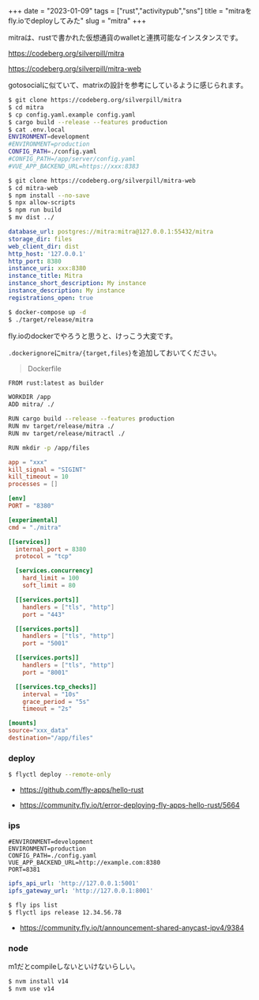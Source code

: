 +++
date = "2023-01-09"
tags = ["rust","activitypub","sns"]
title = "mitraをfly.ioでdeployしてみた"
slug = "mitra"
+++

mitraは、rustで書かれた仮想通貨のwalletと連携可能なインスタンスです。

https://codeberg.org/silverpill/mitra

https://codeberg.org/silverpill/mitra-web

gotosocialに似ていて、matrixの設計を参考にしているように感じられます。

```sh
$ git clone https://codeberg.org/silverpill/mitra
$ cd mitra
$ cp config.yaml.example config.yaml
$ cargo build --release --features production
$ cat .env.local
ENVIRONMENT=development
#ENVIRONMENT=production
CONFIG_PATH=./config.yaml
#CONFIG_PATH=/app/server/config.yaml
#VUE_APP_BACKEND_URL=https://xxx:8383

$ git clone https://codeberg.org/silverpill/mitra-web
$ cd mitra-web
$ npm install --no-save
$ npx allow-scripts
$ npm run build
$ mv dist ../
```

```yaml:config.yaml
database_url: postgres://mitra:mitra@127.0.0.1:55432/mitra
storage_dir: files
web_client_dir: dist
http_host: '127.0.0.1'
http_port: 8380
instance_uri: xxx:8380
instance_title: Mitra
instance_short_description: My instance
instance_description: My instance
registrations_open: true
```

```sh
$ docker-compose up -d
$ ./target/release/mitra
```

fly.ioのdockerでやろうと思うと、けっこう大変です。

`.dockerignore`に`mitra/{target,files}`を追加しておいてください。

> Dockerfile 

```sh
FROM rust:latest as builder

WORKDIR /app
ADD mitra/ ./

RUN cargo build --release --features production
RUN mv target/release/mitra ./
RUN mv target/release/mitractl ./

RUN mkdir -p /app/files
```

```toml:fly.toml
app = "xxx"
kill_signal = "SIGINT"
kill_timeout = 10
processes = []

[env]
PORT = "8380"

[experimental]
cmd = "./mitra"

[[services]]
  internal_port = 8380
  protocol = "tcp"

  [services.concurrency]
    hard_limit = 100
    soft_limit = 80

  [[services.ports]]
    handlers = ["tls", "http"]
    port = "443"

  [[services.ports]]
    handlers = ["tls", "http"]
    port = "5001"

  [[services.ports]]
    handlers = ["tls", "http"]
    port = "8001"

  [[services.tcp_checks]]
    interval = "10s"
    grace_period = "5s"
    timeout = "2s"

[mounts]
source="xxx_data"
destination="/app/files"
```

### deploy

```sh
$ flyctl deploy --remote-only
```

- https://github.com/fly-apps/hello-rust

- https://community.fly.io/t/error-deploying-fly-apps-hello-rust/5664

### ips

```sh:.env.local
#ENVIRONMENT=development
ENVIRONMENT=production
CONFIG_PATH=./config.yaml
VUE_APP_BACKEND_URL=http://example.com:8380
PORT=8381
```

```yaml:config.yaml
ipfs_api_url: 'http://127.0.0.1:5001'
ipfs_gateway_url: 'http://127.0.0.1:8001'
```

```sh
$ fly ips list
$ flyctl ips release 12.34.56.78
```

- https://community.fly.io/t/announcement-shared-anycast-ipv4/9384

### node

m1だとcompileしないといけないらしい。

```sh
$ nvm install v14
$ nvm use v14
```

